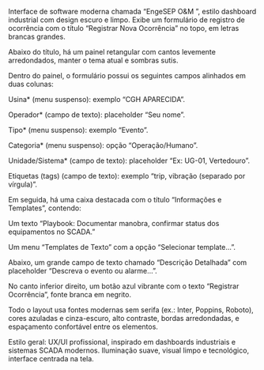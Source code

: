 Interface de software moderna chamada “EngeSEP O&M ”, estilo dashboard industrial com design escuro e limpo. Exibe um formulário de registro de ocorrência com o título “Registrar Nova Ocorrência” no topo, em letras brancas grandes.

Abaixo do título, há um painel retangular com cantos levemente arredondados, manter o tema atual e sombras sutis.

Dentro do painel, o formulário possui os seguintes campos alinhados em duas colunas:

Usina* (menu suspenso): exemplo “CGH APARECIDA”.

Operador* (campo de texto): placeholder “Seu nome”.

Tipo* (menu suspenso): exemplo “Evento”.

Categoria* (menu suspenso): opção “Operação/Humano”.

Unidade/Sistema* (campo de texto): placeholder “Ex: UG-01, Vertedouro”.

Etiquetas (tags) (campo de texto): exemplo “trip, vibração (separado por vírgula)”.

Em seguida, há uma caixa destacada com o título “Informações e Templates”, contendo:

Um texto “Playbook: Documentar manobra, confirmar status dos equipamentos no SCADA.”

Um menu “Templates de Texto” com a opção “Selecionar template...”.

Abaixo, um grande campo de texto chamado “Descrição Detalhada” com placeholder “Descreva o evento ou alarme...”.

No canto inferior direito, um botão azul vibrante com o texto “Registrar Ocorrência”, fonte branca em negrito.

Todo o layout usa fontes modernas sem serifa (ex.: Inter, Poppins, Roboto), cores azuladas e cinza-escuro, alto contraste, bordas arredondadas, e espaçamento confortável entre os elementos.

Estilo geral: UX/UI profissional, inspirado em dashboards industriais e sistemas SCADA modernos. Iluminação suave, visual limpo e tecnológico, interface centrada na tela.

